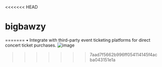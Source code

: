 <<<<<<< HEAD
# bigbawzy

<!-- Lil Uzi Vert Official Website
=======
Lil Uzi Vert Official Website
>>>>>>> 7aad7f5662b996ff054114145f4acba043151e1a

This assignment project is to promote Lil Uzi Vert’s music, merchandise, tour dates, and background story. The website will provide fans with a central hub to explore his latest releases, watch music videos, purchase exclusive merchandise, and stay updated on upcoming tour dates. Through its clean design and dynamic content, the website ensures fans can engage with their favourite artist conveniently and intuitively.

The goal of this project is to celebrate Lil Uzi Vert’s career and connect his audience with every aspect of his music and brand.

Design Process

Target Audience

This website is designed for Lil Uzi Vert’s fans and potential new listeners who are interested in learning more about his music, merchandise, and tour dates. The primary user groups include:
•	Fans: People who want to stay updated on his latest albums, music videos, and concerts.
•	Shoppers: Fans who want to purchase exclusive Lil Uzi Vert merchandise.
•	Curious Listeners: New visitors who want to explore his story and music.

User Stories

1.	As a fan, I want to view Lil Uzi Vert’s latest music videos, so that I can enjoy his newest releases.
2.	As a shopper, I want to browse through his merchandise, so that I can purchase items to support my favorite artist.
3.	As a curious listener, I want to learn about Lil Uzi Vert’s background, so that I can understand his journey and career.
4.	As an event-goer, I want to see his upcoming tour dates, so that I can plan to attend a concert.
5.	As a newsletter subscriber, I want to join the mailing list, so that I can receive updates about Lil Uzi Vert’s releases and tours.



Wireframes

The attached wireframe outlines the key structure and flow of the website. Each page is designed with a clear focus:
•	Homepage: Highlights albums and music videos.
•	About Me: Features a video about Lil Uzi Vert and his biography.
•	Tour: Lists upcoming tours or states if there are no tours scheduled.
•	Merch: Showcases exclusive merchandise for purchase.
•	Music: Displays music he has released and allows streaming.

Features

Existing Features

1.	Homepage:
•	Displays featured albums with a visually appealing background image.
•	Includes links to the latest and most popular music videos.
2.	About Me:
•	A video introducing Lil Uzi Vert and his journey as an artist.
•	A short biography detailing his rise in the music industry.
•	A mailing list subscription box.
3.	Tour:
•	Lists upcoming tour dates dynamically.
•	Displays a message if no tours are currently scheduled.
•	Includes a mailing list subscription box for fans to receive updates.
4.	Merch:
•	Showcases exclusive merchandise using a grid layout.
•	Provides images, descriptions, and links for purchasing items.
5.	Music:
•	Allows fans to stream Lil Uzi Vert’s music.
•	Features an embedded music player for convenience.

Features Left to Implement
1.	Social Media Integration:
•	Add links to Lil Uzi Vert’s official social media accounts for better fan engagement.
2.	Search Functionality:
•	Allow users to search for specific merchandise or music.
3.	Dynamic Event Booking:
<<<<<<< HEAD
•	Integrate with third-party event ticketing platforms for direct concert ticket purchases. -->
=======
•	Integrate with third-party event ticketing platforms for direct concert ticket purchases.
![image](https://github.com/user-attachments/assets/d8216f96-3c84-4580-a685-b97a7f27ae49)
>>>>>>> 7aad7f5662b996ff054114145f4acba043151e1a
